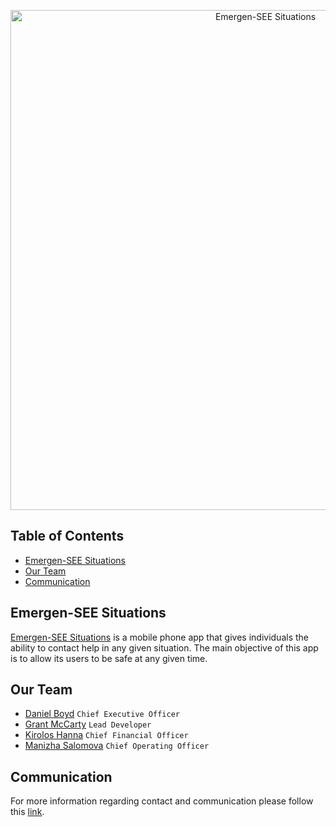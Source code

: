 <p align="center">
<img src="https://github.com/jdboyd196/Emergen-SEE-Situations/blob/master/Untitled-2.png"
alt="Emergen-SEE Situations"
width="800"
/>
</p>

## Table of Contents
* [Emergen-SEE Situations](#emergen-see-situations)
* [Our Team](#our-team)
* [Communication](#communication)

## Emergen-SEE Situations
[Emergen-SEE Situations](https://github.com/Emergen-SEE) is a mobile phone app that gives individuals the ability to contact help in any given situation. The main objective of this app is to allow its users to be safe at any given time.

## Our Team
* [Daniel Boyd](https://github.com/jdboyd196) `Chief Executive Officer`
* [Grant McCarty](https://github.com/GrantMcCarty) `Lead Developer`
* [Kirolos Hanna](https://github.com/) `Chief Financial Officer`
* [Manizha Salomova](https://github.com/manizha83) `Chief Operating Officer`

## Communication
For more information regarding contact and communication please follow this [link](https://github.com/Emergen-SEE/Emergen-SEE-Situations/blob/master/communication.md).
